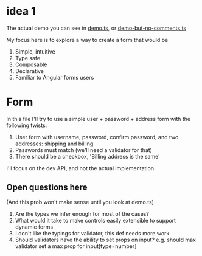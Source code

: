 # idea 1

The actual demo you can see in [demo.ts](./demo.ts),
or [demo-but-no-comments.ts](demo-but-no-comments.ts)

My focus here is to explore a way to create a form that would be

1. Simple, intuitive
2. Type safe
3. Composable
4. Declarative
5. Familiar to Angular forms users

# Form

In this file I'll try to use a simple user + password + address form with the
following twists:

1. User form with username, password, confirm password, and two addresses:
   shipping and billing.
2. Passwords must match (we'll need a validator for that)
3. There should be a checkbox, 'Billing address is the same'

I'll focus on the dev API, and not the actual implementation.

## Open questions here

(And this prob won't make sense until you look at demo.ts)

1. Are the types we infer enough for most of the cases?
2. What would it take to make controls easily extensible to support dynamic
   forms
3. I don't like the typings for validator, this def needs more work. 
4. Should validators have the ability to set props on input? e.g. should max
   validator set a max prop for input[type=number] 